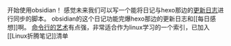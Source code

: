 开始使用obsidian！
感觉未来我们可以写一个能将日记与hexo那边的[更新日志](obsidian://open?vault=040822&file=source%2Fchangelog%2Findex)进行同步的脚本。
obsidian的这个日记功能完爆hexo那边的更新日志和[[每日感想]]啊。
[命令行的艺术](https://github.com/jlevy/the-art-of-command-line/blob/master/README-zh.md)有点强，非常适合作为linux学习的一个索引，已加入[[Linux折腾笔记]]清单